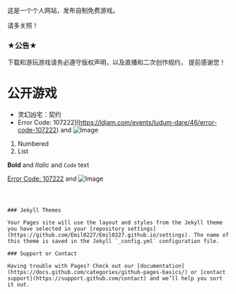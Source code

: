 

这是一个个人网站，发布自制免费游戏。

请多关照！



### ★公告★

下载和游玩游戏请务必遵守版权声明，以及直播和二次创作规约，
提前感谢您！




# 公开游戏

- 灵幻凶宅：契约
- Error Code: 107222](https://ldjam.com/events/ludum-dare/46/error-code-107222) and ![Image](src)

1. Numbered
2. List

**Bold** and _Italic_ and `Code` text

[Error Code: 107222](https://ldjam.com/events/ludum-dare/46/error-code-107222) and ![Image](src)
```



### Jekyll Themes

Your Pages site will use the layout and styles from the Jekyll theme you have selected in your [repository settings](https://github.com/Emil0227/Emil0227.github.io/settings). The name of this theme is saved in the Jekyll `_config.yml` configuration file.

### Support or Contact

Having trouble with Pages? Check out our [documentation](https://docs.github.com/categories/github-pages-basics/) or [contact support](https://support.github.com/contact) and we’ll help you sort it out.
